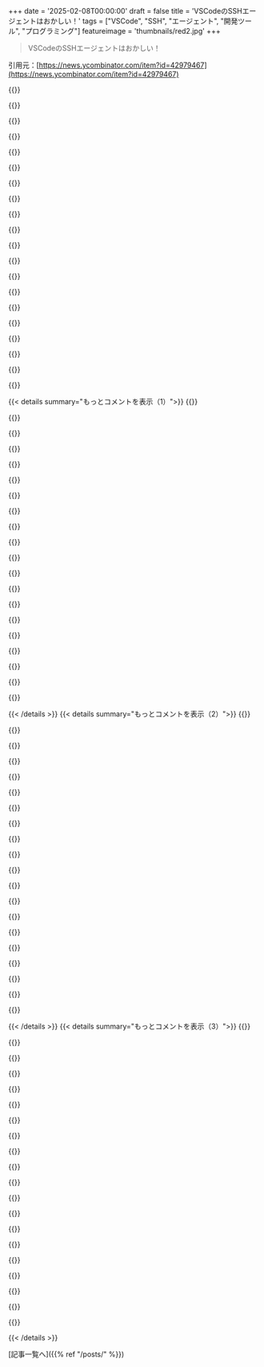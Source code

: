 +++
date = '2025-02-08T00:00:00'
draft = false
title = 'VSCodeのSSHエージェントはおかしい！'
tags = ["VSCode", "SSH", "エージェント", "開発ツール", "プログラミング"]
featureimage = 'thumbnails/red2.jpg'
+++

> VSCodeのSSHエージェントはおかしい！

引用元：[https://news.ycombinator.com/item?id=42979467](https://news.ycombinator.com/item?id=42979467)

{{<matomeQuote body="この1ヶ月、4年くらい使ってるソフトについて記事を書こうとしてたんだ。Kurtは心配してたけど、簡単なことでも書くよって言って、今までと逆のアプローチでやるつもり。30分で書ける自信ある。これはただの試行錯誤の結果を書いただけだよ。" userName="tptacek" createdAt="2025-02-08T02:47:45" color="">}}

{{<matomeQuote body="記事のおかげで、これがおかしいとわかったけど、最初はそうは思ってなかった。エージェントの機能を列挙してたけど、むしろ逆だと思ってた。READMEにあった一文が分かりやすかったよ：＞”A compromised remote could use the VS Code Remote connection to execute code on your local machine.”これはCVE番号つけるべきじゃないかな。" userName="dunham" createdAt="2025-02-08T17:01:17" color="#ff5733">}}

{{<matomeQuote body="HNのコメントの最初の段落は、句点なしだったらもっと良かったかな。お気に入りのブログがまだ活動してて嬉しいよ。ちょっと心配してたんだ。今ある最初の二つのブログ、McCord-ValimのFLAME-Livebook-GPUと、”murid”って言葉が入ってるこの投稿は、開発者の心理的なアークを素晴らしく捉えてるね。ありがとう！" userName="scop" createdAt="2025-02-08T03:14:22" color="#ff5733">}}

{{<matomeQuote body="もっと低努力な投稿、お願いします！" userName="alexgartrell" createdAt="2025-02-08T03:09:09" color="">}}

{{<matomeQuote body="この投稿が156コメントも生み出したのがどれだけ嬉しいか、反論することもないし、皆正しいんじゃないかな。" userName="tptacek" createdAt="2025-02-08T06:35:18" color="">}}

{{<matomeQuote body="Emacsはviよりも良くて、スペースはタブよりも良いんだよ！！！全てのコメントに賛成のままでいるから、これを言いたかっただけ。" userName="DonHopkins" createdAt="2025-02-08T10:55:54" color="">}}

{{<matomeQuote body="この二つに賛成だよ。" userName="mediumsmart" createdAt="2025-02-08T12:50:26" color="">}}

{{<matomeQuote body="インデントはタブで、整列はスペースで。両方使えばいいじゃん！両方必要だよ！両方あった方がいいね。" userName="philsnow" createdAt="2025-02-09T01:12:49" color="#785bff">}}

{{<matomeQuote body="ちなみに、Emacsはタブストップの倍数でないインデントは混合をデフォルトにしてるよ。" userName="aidenn0" createdAt="2025-02-09T03:13:21" color="">}}

{{<matomeQuote body="正直、素晴らしい投稿だし、低労力な投稿のアイデアが好きだから、これからも続けてほしいな。" userName="DannyBee" createdAt="2025-02-08T17:22:41" color="#ff5733">}}

{{<matomeQuote body="sshが問題っぽい。sshでdockerのような体験をできる方法があるはず。特定のAPIを使って特定のフォルダ以外へのアクセスを防げるようにしたい。基本的にはリモートにdockerコンテナをダウンロードして、リモートディレクトリをマウントし、sshで接続するのが解決策かも。でも、全サブディレクトリを同期するだけじゃなくて、リモートでデバッグしたいから、プラグインもリモートで動かす必要がある。" userName="rat87" createdAt="2025-02-08T19:16:49" color="">}}

{{<matomeQuote body="普通のユーザーとしてsshするなら、そのユーザーのリモートホームディレクトリのファイルしか変更できないはず。普通のアクセスには管理者アカウントを使わない方がいいよ。" userName="SoftTalker" createdAt="2025-02-09T00:59:49" color="">}}

{{<matomeQuote body="inetdやpam.dを使えば、こういうことができる方法もあるよ。" userName="zeckalpha" createdAt="2025-02-11T01:13:29" color="">}}

{{<matomeQuote body="「ブログに戻ることにしたんで、これを学んだらあなたも学んでね。」これが、まさに正しい方法だね。" userName="phyzome" createdAt="2025-02-08T14:58:38" color="">}}

{{<matomeQuote body="良い文章で面白い！真ん中に隠れたMonty Pythonの引用がある？" userName="bambax" createdAt="2025-02-08T12:52:34" color="">}}

{{<matomeQuote body="めっちゃ面白い！パートナーと毎週同じ会話してるよ。" userName="tomrod" createdAt="2025-02-08T14:44:03" color="#45d325">}}

{{<matomeQuote body="あなたは確実にノードリングをカバーしたね。" userName="DominoTree" createdAt="2025-02-08T18:43:49" color="">}}

{{<matomeQuote body="VSCodeの仕組みを知れば知るほど、まるでダクトテープで繋がれたような、JS開発者の呪われたアイデアのオンパレードに思えてくるよ。特にSSH拡張で、ワークスペースURIはホスト名と16進数でエンコードされたJSON形式の二つがあって、具体的なユーザー名が必要な時やホスト名に大文字が含まれてるときに後者が使われるみたい。保存される時はなぜか小文字にされちゃうし。SSH接続ではサーバーにインストールする拡張を設定できるけど、あんまりやるとWindowsホストに接続できなくなるから注意。CMDを介してコマンドライン引数で渡してるみたいだけど、8191バイトの制限があるらしい。" userName="opliko" createdAt="2025-02-08T13:50:36" color="#45d325">}}

{{<matomeQuote body="VSCodeはEclipseより使いやすいと思うな。SSHをIDEで使う必要がなかったから詳しくないけど、サーバーに行く時は通常PuTTYでSSHしてViを使ってた。" userName="giantg2" createdAt="2025-02-08T15:44:51" color="">}}

{{<matomeQuote body="リモート開発の話だよ。編集してるコードがローカルのディスクではなく、リモート環境に存在してるってわけ。" userName="nickstinemates" createdAt="2025-02-08T16:35:39" color="">}}

{{< details summary="もっとコメントを表示（1）">}}
{{<matomeQuote body="俺はsshfsが好きなんだ。それは「一つのことを、うまくやる」というアイデアを守ってると思う。多くのIDEはそれを忘れちゃってるみたいだけど。" userName="smitelli" createdAt="2025-02-08T17:22:51" color="">}}

{{<matomeQuote body="でも、VSCodeはリモートのファイルを編集するだけじゃなくて、全てをリモートで動かしてるんだ。拡張やターミナルコマンドもそう。ウェブプロジェクトならポートを転送して、リモートホストのデバッガーを使ってもブラウザでローカルにアクセスできるのも良いよね。" userName="larsnystrom" createdAt="2025-02-08T17:33:48" color="#ff5c5c">}}

{{<matomeQuote body="そうだね、完全に仮想化されてて、ローカルマシン上で同じ環境が使えるからね。これは特に機械学習のシン・クライアントには必須だね。" userName="drchickensalad" createdAt="2025-02-08T17:52:53" color="">}}

{{<matomeQuote body="sshfsはMacOSで開発してLinux向けの時には使えないよね。コードを実行したりデバッガーでステップしたりができないからさ。普段はIDEを使わずほぼsshfsで作業してるけど、ファイル編集とコード実行の違いは理解できるよ。" userName="foobiekr" createdAt="2025-02-08T17:35:32" color="">}}

{{<matomeQuote body="sshfsはinotifyや他のことを通さないから、IDEがファイルが変更されたことを知らないんだ。gitやコンパイラーの出力とかもね。VSCodeだとファイル変更をすぐに見れるから便利だよ。" userName="himinlomax" createdAt="2025-02-08T20:19:17" color="#45d325">}}

{{<matomeQuote body="それに対処するためにrcloneを使ってるよ。確かに「一つのことを徹底的にやる」ってわけじゃないけど、リモートのファイルを扱う厄介な問題をほぼ解決してくれるからね。性能もsshfsよりも良い場合が多いし。" userName="ElectricalUnion" createdAt="2025-02-08T19:30:38" color="">}}

{{<matomeQuote body="まあ、俺もCoderやSSH、Viみたいなツールを使ってリモート作業はしてきたよ。" userName="giantg2" createdAt="2025-02-08T18:13:32" color="">}}

{{<matomeQuote body="カスタム言語サポートとかツールをJavaScript/TypeScriptで簡単に拡張できるところが好き。補完や診断を提供したり、言語間の定義をカスタマイズできる。ただ自分の使ってるやつの方が楽しい。" userName="catlifeonmars" createdAt="2025-02-08T23:42:22" color="#ff5733">}}

{{<matomeQuote body="＞”VSCodeの仕組みを知るほど...バンドのテープだ”<br>この最悪な数行。Microsoftに呼ばれて、一人でこの問題を解決したい。" userName="dataviz1000" createdAt="2025-02-08T16:35:08" color="">}}

{{<matomeQuote body="EclipseってJavaで書かれてないの？" userName="johnisgood" createdAt="2025-02-08T16:07:41" color="">}}

{{<matomeQuote body="そうだよ。ただ、今のEclipseは昔の見た目だけだ（2002年から使ってる）。JREをバンドルしてて、インストールされてないとそれを使う。3ヶ月ごとに安定版をリリースして、起動は5秒、メモリはVSCodeより少ない600MB。ウェブ開発やC/C++、Python、リモート実行などもサポート。Git統合も素晴らしいし、C/C++ではデバッガーとも連携する。ブロートしないからサクサク動く。" userName="bayindirh" createdAt="2025-02-08T17:36:53" color="#ff5c5c">}}

{{<matomeQuote body="Eclipseは長いこと使ってないけど（JetBrains派）、お前のコメントで久しぶりに試したくなった。ダウンロード行ったら、いろいろ聞かれて、Pythonでのウェブ開発はできないの？エラーダイアログが表示されて、Gitの使い方も分からない。やっぱり使えないと思った。" userName="mdaniel" createdAt="2025-02-08T18:20:18" color="">}}

{{<matomeQuote body="Eclipseはプラットフォームで、IDEを別々にインストールするのではない。ダウンロードしたやつがスタートポイントだ。機能は全て一つのインストールで揃ってる。PythonはPyDevで追加できる。" userName="bayindirh" createdAt="2025-02-08T19:35:19" color="">}}

{{<matomeQuote body="回答ありがとう。テクニカルサポートは求めていないけど、自分の経験を共有したくて。Eclipseの機能の使い方が、すごく使いにくいと感じる。こういう体験は自分だけじゃないと思う。" userName="mdaniel" createdAt="2025-02-08T19:53:41" color="">}}

{{<matomeQuote body="ありがとう、その意見のおかげで30分の時間を節約できた。まさに自分が覚えている通りの使いにくさだ。" userName="guiambros" createdAt="2025-02-08T19:36:04" color="">}}

{{<matomeQuote body="確かに進化してるけど、前のイメージを壊すのは難しいよね。流れが期待とは違うけど、使えることが多いとは思うよ。ViやEMacsのために時間を使うなら、Eclipseのために使うのも十分理由になると思うし、あまり気にしてないよ。" userName="bayindirh" createdAt="2025-02-08T19:42:34" color="">}}

{{<matomeQuote body="いい感じだね。4年前にJavaでEclipseをちょっと使ってたけど、IntelliJに切り替えたら機能が豊富で使いやすかったよ。最近どうなってるのかは分からないけど。" userName="johnisgood" createdAt="2025-02-08T18:17:27" color="">}}

{{<matomeQuote body="＞“独自のJREがバンドルされていて、JREがない場合はそれを使う。”<br>＞“5秒で起動して、RAMは約600MB（VSCodeより少ない！）、すごく軽快に動く。”<br>うん、それをEclipseのいいとこだと思ってるみたいだけど、vimと比べてて笑えるね。'/s'を忘れたんじゃない？" userName="Karellen" createdAt="2025-02-08T20:06:02" color="">}}

{{<matomeQuote body="いや、あくまでその時のVSCodeとの比較なんだ。毎日Vimも使ってるけど、あれはエディタだし、IDEじゃないよ。Vimとの学習曲線を比べただけで、システム要件には関係ないし。" userName="bayindirh" createdAt="2025-02-08T20:16:09" color="">}}

{{<matomeQuote body="自分は両方使ってるし、IntelliJも使ってるよ。人の使ってるツールをバカにする必要ある？" userName="notyourwork" createdAt="2025-02-08T15:12:32" color="">}}


{{< /details >}}
{{< details summary="もっとコメントを表示（2）">}}
{{<matomeQuote body="特に身近にVimを使ったことがないVS Codeユーザーはいないと思う。自分の周りはVim使いが多いから、偏りがあるかもしれないけどね。" userName="aidenn0" createdAt="2025-02-09T05:10:34" color="">}}

{{<matomeQuote body="なるほど！それならEmacsも使えるじゃん。" userName="Nab443" createdAt="2025-02-08T15:44:43" color="">}}

{{<matomeQuote body="自分はVScodeのターミナルでVim使ってるよ。携帯からSSH接続して使うこともあるし。" userName="dunham" createdAt="2025-02-08T16:10:58" color="">}}

{{<matomeQuote body="VS Code無しじゃvimのバインディング使えないよね。" userName="wiseowise" createdAt="2025-02-08T21:45:14" color="">}}

{{<matomeQuote body="両方使うけど、VS Codeはサーバー上でviを使えるから便利だよね。" userName="tomrod" createdAt="2025-02-08T15:24:59" color="#ff5733">}}

{{<matomeQuote body="素朴な疑問だけど、セキュリティの問題がよくわからない。SSHでアクセスできるなら、他のこともできるって考えなんだけど。VS Codeのプロトコルが便利さを追求しているだけじゃないの？" userName="shipp02" createdAt="2025-02-08T02:43:19" color="">}}

{{<matomeQuote body="VS CodeはSSHセッションをエミュレートしてるわけじゃなく、リモートエージェントをインストールしてるんだ。ユーザーとそのエージェント間でのAPI公開が問題になるのかな？" userName="schmichael" createdAt="2025-02-08T02:58:10" color="">}}

{{<matomeQuote body="リモートシステムに対する攻撃面が増えるのは理解できるけど、エージェントがSSH経由で同じ権限を持ってるなら、どれだけリモートのリスクが増えるの？" userName="shitter" createdAt="2025-02-08T03:17:25" color="">}}

{{<matomeQuote body="エージェントのコードがコンプロメットされると、VS Code関連のファイルが隠されることがある。最近の開発環境はnpmパッケージの管理がズサンで、危険度が増してる。" userName="smackeyacky" createdAt="2025-02-08T04:12:10" color="#45d325">}}

{{<matomeQuote body="エージェントに理論的なバグがあるとして、具体的にどうやって悪用されるのか例を挙げてほしい。" userName="lostmsu" createdAt="2025-02-08T06:48:11" color="">}}

{{<matomeQuote body="リモートホストで動いてるコードが侵害される可能性はあるよね。VS Codeが人気だから攻撃ベクターとして見られがちだけど、まずはプロダクションリソースには使うべきじゃないよ。" userName="w0m" createdAt="2025-02-08T14:41:01" color="">}}

{{<matomeQuote body="最新のJetbrainsツールも同じようなことしてるみたいだね。サーバーをインストールして、それに接続するって。Microsoftじゃないから誰も話題にしないんじゃない？" userName="0xbs0d" createdAt="2025-02-08T13:43:22" color="">}}

{{<matomeQuote body="それは、JetbrainsのRemote Development Gatewayのことじゃない？クライアントでの手動インストールとサーバーでの手動インストールが必要で、普通のIntelliJ IDEの一部ではないと思うけど。" userName="Y-bar" createdAt="2025-02-08T16:36:32" color="#ff33a1">}}

{{<matomeQuote body="そうでもないよ。ゲートウェイは君の言ってる通りだけど、JetbrainsのIDEにも同じ機能があってサーバーに手動でインストールする必要がないんだ。VSCodeみたいに自分専用のものをインストールするし。" userName="0xbs0d" createdAt="2025-02-08T18:43:20" color="">}}

{{<matomeQuote body="たまに、もっと生産的になれなかったことを悔やむけど、他の生産的な人たちのやってること見ると、俺は結構上手くやってるかもって思う。" userName="TZubiri" createdAt="2025-02-08T03:28:15" color="">}}

{{<matomeQuote body="限界まで行くと、パソコンに触れない方がいいってことになるのかな？" userName="eru" createdAt="2025-02-08T05:11:17" color="">}}

{{<matomeQuote body="VSCodeが提供する機能をバッシュでプログラム的に操作する方がいいのかな？機能や使いやすさに妥協はしたくないしね。カスタムエージェントを書いて特権APIにアクセスさせるのは悪手だとは思うけど、バッシュ自体もセキュリティ的には不安だし。" userName="shipp02" createdAt="2025-02-08T03:15:59" color="">}}

{{<matomeQuote body="関係ある部分はここだね：＞エージェントはポート転送されたSSHを通じて動作する。VSCodeのフロントエンドに向けてWebSockets接続を確立する。この接続の下地となるプロトコルは：" userName="ajsharp" createdAt="2025-02-08T03:22:35" color="#ff33a1">}}

{{<matomeQuote body="つまり、サーバーがクライアントに対して何かを行えるってこと？なんだかそれは理屈が通らないな。" userName="KTibow" createdAt="2025-02-08T03:42:38" color="">}}

{{<matomeQuote body="VSCodeリモートに関しては、VSCodeサーバーはクライアントと同じ信頼の境界にいる。リモートSSHの場合、リモートが侵害されると、VSCodeリモート接続を通じてクライアント上でコードを実行することができるんだ。詳細はこの前書いたことがあるよ：VS Code Remote DevとDev Containersはセキュリティ境界ではない。" userName="retsl" createdAt="2025-02-08T10:08:02" color="#ff5c5c">}}


{{< /details >}}
{{< details summary="もっとコメントを表示（3）">}}
{{<matomeQuote body="だから最近VSCodeがリモートフォルダの作者や所有者を信じるかどうかを尋ねるようになったのか。" userName="mbreese" createdAt="2025-02-08T13:49:46" color="">}}

{{<matomeQuote body="なるほど、コンテナを使ってnpmやyarnをサンドボックスしようと思ったけど、無駄っぽいね。npmは怖いし、Macでサンドボックスする方法があれば知りたいな。" userName="dunham" createdAt="2025-02-08T16:40:46" color="">}}

{{<matomeQuote body="macOSには正式なサンドボックス言語があるよ。iTerm2のビルドプロセスで初めて知ったけど、これがスタート地点になると思う。" userName="mdaniel" createdAt="2025-02-08T17:49:31" color="#ff33a1">}}

{{<matomeQuote body="MacOSのコンテナはLinuxのVM内で動いてるから、そのVMが必要なファイルやネットワーク以外にアクセスできないようにすればかなり安全だよ。DockerやPodmanの設定を見直して統合の制限をかけるのがベスト。VMやコンテナ内からどんなネットワークやファイルにアクセスできるか確認するのが大事だね。" userName="retsl" createdAt="2025-02-08T17:02:37" color="#ff33a1">}}

{{<matomeQuote body="リモートサーバーにSSHで接続した場合、あくまでそのサーバーからクライアントに対して任意のコードを実行することはできないはずだよ。…X11フォワーディングが無効になってるか、X11サーバーがクライアントのシステムで動いていない限りはね。" userName="inetknght" createdAt="2025-02-08T04:00:47" color="#38d3d3">}}

{{<matomeQuote body="確かX11フォワーディングはオプトインなんじゃないかな？つまり、`ssh -X`や`-Y`を使わない限り問題にはならないと思うよ。" userName="yjftsjthsd-h" createdAt="2025-02-08T04:06:18" color="">}}

{{<matomeQuote body="通常、-Xを使った場合でもクライアントが信頼されないから問題にならないはずだけど、一部のディストリビューションはデフォルト設定を変更しちゃってることもあるんだよね！残念ながら、Xはもう死んでるとか言われてるから、二十年近く修正に対する関心は薄いみたい。" userName="uecker" createdAt="2025-02-08T15:51:08" color="">}}

{{<matomeQuote body="これまでにデフォルトでForwardX11Trustedを有効にしてるディストリビューションは見たことないんだけど、具体例ある？あまり一般的な使用ケースじゃないから、そんなことするとは思えないけど。" userName="donio" createdAt="2025-02-08T21:40:05" color="">}}

{{<matomeQuote body="X11フォワーディングをオンにしてる場合、悪意のあるアプリは何ができるのかな？UIを表示するのは確実だし、スクリーンショットも取れると思う。それ以外に何かできるの？キーボードのイベントを送信するなら終わりだと思うけど。" userName="awwaiid" createdAt="2025-02-08T17:59:35" color="#ff5733">}}

{{<matomeQuote body="基本的には正しいと思うよ：これはセキュリティ問題ではないけど、特定の脆弱性やセキュリティ境界を越えるわけではないからね。でも、”curl | bash”がセキュリティ問題であるのと同じようにやっぱり問題だと思う。" userName="jcgl" createdAt="2025-02-08T11:18:53" color="#ff33a1">}}

{{<matomeQuote body="”curl | bash”をサーバー側で検出することは可能だよ。詳しくは、https://news.ycombinator.com/item?id=34145799を見てみて。" userName="1una" createdAt="2025-02-08T15:06:17" color="">}}

{{<matomeQuote body="自分が何をしているか理解して、信頼できるソースからであればセキュリティ問題にはならないよ。だけど、これはソフトウェアをインストールする一般的なやり方としては問題があって、信頼できないコードを実行するリスクがあるからね。クレバーなユーザーを育てる努力を妨げる可能性もあるし、一般のウェブサイトはディストリビューションの専用インフラよりも安全性が低いことが多い。" userName="uecker" createdAt="2025-02-08T16:00:38" color="">}}

{{<matomeQuote body="＞あなたは他のことをする許可はもう持ってるよ。もちろん。でも問題は、サードパーティのエージェントがあなたの許可を使って何でもできること。あなたはそのことに気づかないかもしれない。" userName="slashdave" createdAt="2025-02-08T05:59:22" color="">}}

{{<matomeQuote body="サードパーティのエージェントはもう自分のPCで信頼してるからね。VSCode自体がマルウェアなら、リモートマシンにSSHで接続して、背後でコマンドを実行することもできるんだ。" userName="IshKebab" createdAt="2025-02-08T07:59:49" color="#785bff">}}

{{<matomeQuote body="VSCodeはオープンソースだけど、リモートSSHエージェントはそうじゃない。" userName="bornfreddy" createdAt="2025-02-08T08:24:48" color="">}}

{{<matomeQuote body="VSCodeがバイナリでインストールされていると、オープンソースとは言えないよ。" userName="Nab443" createdAt="2025-02-08T15:49:26" color="">}}

{{<matomeQuote body="それって、ただそのマシンにログインしてコードを実行することとどう違うの？" userName="joe91" createdAt="2025-02-08T20:59:01" color="">}}

{{<matomeQuote body="VSCodeのリモート機能は、接続したクライアント上でコードを実行できるから、侵害されたリモートサーバーがあなたのローカルマシンを攻撃できることになる。" userName="roywiggins" createdAt="2025-02-08T21:08:08" color="#38d3d3">}}

{{<matomeQuote body="＞もしあなたがマシンにSSHで接続してソケットをポートフォワードできるなら、他のことをする許可はもう持ってる。技術的にはそうだけど、サーバーでカスタムソフトウェアスタックやリモートシェルをインストールしたりすると、いろんな状況で人やアラームが気づくことがあるよ。" userName="fulafel" createdAt="2025-02-08T05:19:13" color="">}}

{{<matomeQuote body="多くの人は全然気づかない状況もあるよ。前の職場では、自分のお気に入りのツールを構築するためのAnsibleマニフェストをかなり書いて、会社の開発ホストで快適にリモートワークをしてて、誰も気にしなかった。" userName="spudlyo" createdAt="2025-02-08T05:39:00" color="">}}


{{< /details >}}


[記事一覧へ]({{% ref "/posts/" %}})
